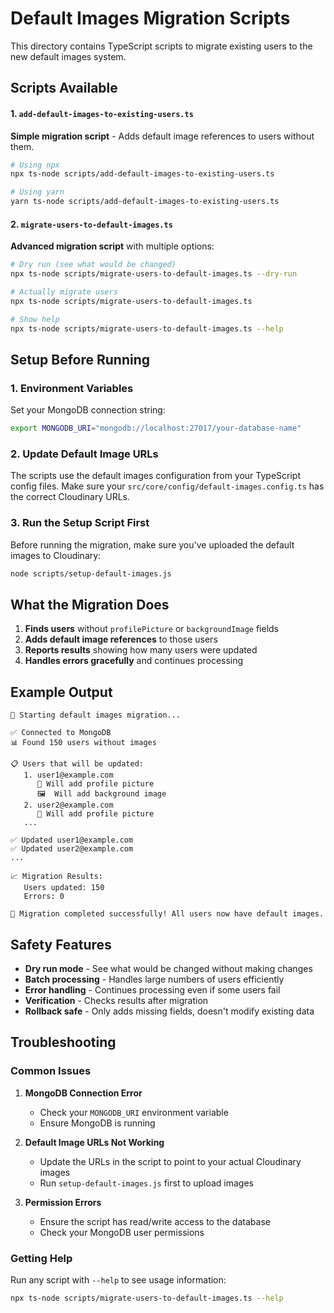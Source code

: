# Default Images Migration Scripts

This directory contains TypeScript scripts to migrate existing users to the new default images system.

## Scripts Available

#### 1. `add-default-images-to-existing-users.ts`
**Simple migration script** - Adds default image references to users without them.

```bash
# Using npx
npx ts-node scripts/add-default-images-to-existing-users.ts

# Using yarn
yarn ts-node scripts/add-default-images-to-existing-users.ts
```

#### 2. `migrate-users-to-default-images.ts`
**Advanced migration script** with multiple options:

```bash
# Dry run (see what would be changed)
npx ts-node scripts/migrate-users-to-default-images.ts --dry-run

# Actually migrate users
npx ts-node scripts/migrate-users-to-default-images.ts

# Show help
npx ts-node scripts/migrate-users-to-default-images.ts --help
```

## Setup Before Running

### 1. Environment Variables
Set your MongoDB connection string:
```bash
export MONGODB_URI="mongodb://localhost:27017/your-database-name"
```

### 2. Update Default Image URLs
The scripts use the default images configuration from your TypeScript config files. Make sure your `src/core/config/default-images.config.ts` has the correct Cloudinary URLs.

### 3. Run the Setup Script First
Before running the migration, make sure you've uploaded the default images to Cloudinary:

```bash
node scripts/setup-default-images.js
```

## What the Migration Does

1. **Finds users** without `profilePicture` or `backgroundImage` fields
2. **Adds default image references** to those users
3. **Reports results** showing how many users were updated
4. **Handles errors gracefully** and continues processing

## Example Output

```
🚀 Starting default images migration...

✅ Connected to MongoDB
📊 Found 150 users without images

📋 Users that will be updated:
   1. user1@example.com
      📸 Will add profile picture
      🖼️  Will add background image
   2. user2@example.com
      📸 Will add profile picture
   ...

✅ Updated user1@example.com
✅ Updated user2@example.com
...

📈 Migration Results:
   Users updated: 150
   Errors: 0

🎉 Migration completed successfully! All users now have default images.
```

## Safety Features

- **Dry run mode** - See what would be changed without making changes
- **Batch processing** - Handles large numbers of users efficiently
- **Error handling** - Continues processing even if some users fail
- **Verification** - Checks results after migration
- **Rollback safe** - Only adds missing fields, doesn't modify existing data

## Troubleshooting

### Common Issues

1. **MongoDB Connection Error**
   - Check your `MONGODB_URI` environment variable
   - Ensure MongoDB is running

2. **Default Image URLs Not Working**
   - Update the URLs in the script to point to your actual Cloudinary images
   - Run `setup-default-images.js` first to upload images

3. **Permission Errors**
   - Ensure the script has read/write access to the database
   - Check your MongoDB user permissions

### Getting Help

Run any script with `--help` to see usage information:

```bash
npx ts-node scripts/migrate-users-to-default-images.ts --help
```
